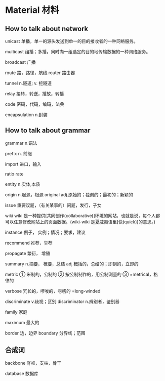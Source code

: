 # Material 材料

## How to talk about network


unicast 单播，单一的源头发送到单一的目的接收者的一种网络服务。

multicast 组播；多播，同时向一组选定的目的地传输数据的一种网络服务。

broadcast 广播

route 路，路径，航线
router 路由器

tunnel n.隧道; v. 挖隧道

relay 接转，转送，播放，转播

code 密码，代码，编码，法典

encapsulation  n.封装


## How to talk about grammar

grammar n.语法

prefix n. 前缀



import 进口，输入

ratio 
rate

entity n.实体,本质


origin n.起源，根源
original adj.原始的；独创的；最初的；新颖的



issue 重要议题，（有关某事的）问题，发行，子女

wiki 
wiki 是一种提供[共同创作(collaborative)]环境的网站，也就是说，每个人都可以任意修改网站上的页面数据。(wiki-wiki 
是夏威夷语里[快(quick)]的意思。)

instance 例子， 实例；情况；要求，建议

recommend 推荐，举荐

propagate 繁衍， 增殖


summary 
n.摘要， 概要，总结
adj.概括的，总结的；即刻的，立即的

metric ① 米制的，公制的 ② 按公制制作的，用公制测量的 ③ =metrical，格律的

verbose 冗长的，啰唆的，唠叨的
=long-winded

discriminate v.歧视；区别
discriminator n.辨别者，鉴别器

family 家庭

maximum 最大的

border 边，边界
boundary 分界线；范围

## 合成词
backbone 脊椎，支柱，骨干

database 数据库
